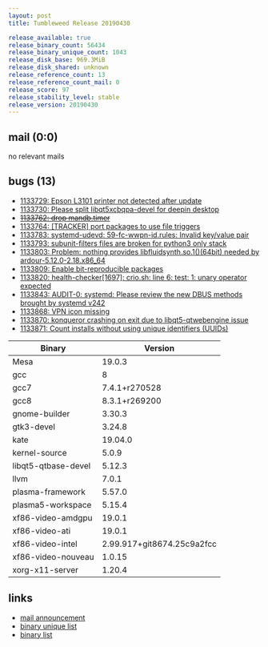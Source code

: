 ```yaml
---
layout: post
title: Tumbleweed Release 20190430

release_available: true
release_binary_count: 56434
release_binary_unique_count: 1043
release_disk_base: 969.3MiB
release_disk_shared: unknown
release_reference_count: 13
release_reference_count_mail: 0
release_score: 97
release_stability_level: stable
release_version: 20190430
---
```


## mail (0:0)

no relevant mails

## bugs (13)

<!--more-->

- [1133729: Epson L3101 printer not detected after update](https://bugzilla.opensuse.org/show_bug.cgi?id=1133729)
- [1133730: Please split libqt5xcbqpa-devel for deepin desktop](https://bugzilla.opensuse.org/show_bug.cgi?id=1133730)
- ~~[1133762: drop mandb.timer](https://bugzilla.opensuse.org/show_bug.cgi?id=1133762)~~
- [1133764: \[TRACKER\] port packages to use file triggers](https://bugzilla.opensuse.org/show_bug.cgi?id=1133764)
- [1133783: systemd-udevd: 59-fc-wwpn-id.rules: Invalid key/value pair](https://bugzilla.opensuse.org/show_bug.cgi?id=1133783)
- [1133793: subunit-filters files are broken for python3 only stack](https://bugzilla.opensuse.org/show_bug.cgi?id=1133793)
- [1133803: Problem: nothing provides libfluidsynth.so.1()(64bit) needed by ardour-5.12.0-2.18.x86_64](https://bugzilla.opensuse.org/show_bug.cgi?id=1133803)
- [1133809: Enable bit-reproducible packages](https://bugzilla.opensuse.org/show_bug.cgi?id=1133809)
- [1133820: health-checker\[1697\]: crio.sh: line 6: test: 1: unary operator expected](https://bugzilla.opensuse.org/show_bug.cgi?id=1133820)
- [1133843: AUDIT-0: systemd: Please review the new DBUS methods brought by systemd v242](https://bugzilla.opensuse.org/show_bug.cgi?id=1133843)
- [1133868: VPN icon missing](https://bugzilla.opensuse.org/show_bug.cgi?id=1133868)
- [1133870: konqueror crashing on exit due to libqt5-qtwebengine issue](https://bugzilla.opensuse.org/show_bug.cgi?id=1133870)
- [1133871: Count installs without using unique identifiers (UUIDs)](https://bugzilla.opensuse.org/show_bug.cgi?id=1133871)

Binary | Version
--- | ---
Mesa | 19.0.3
gcc | 8
gcc7 | 7.4.1+r270528
gcc8 | 8.3.1+r269200
gnome-builder | 3.30.3
gtk3-devel | 3.24.8
kate | 19.04.0
kernel-source | 5.0.9
libqt5-qtbase-devel | 5.12.3
llvm | 7.0.1
plasma-framework | 5.57.0
plasma5-workspace | 5.15.4
xf86-video-amdgpu | 19.0.1
xf86-video-ati | 19.0.1
xf86-video-intel | 2.99.917+git8674.25c9a2fcc
xf86-video-nouveau | 1.0.15
xorg-x11-server | 1.20.4

## links

- [mail announcement](https://lists.opensuse.org/opensuse-factory/2019-05/msg00025.html)
- [binary unique list](http://download.opensuse.org/history/20190430/rpm.unique.list)
- [binary list](http://download.opensuse.org/history/20190430/rpm.list)
